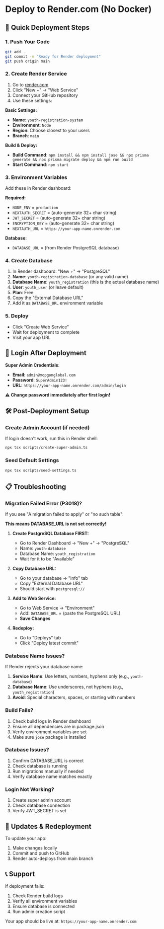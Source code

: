 # Deploy to Render.com (No Docker)

## 🚀 Quick Deployment Steps

### 1. Push Your Code
```bash
git add .
git commit -m "Ready for Render deployment"
git push origin main
```

### 2. Create Render Service
1. Go to [render.com](https://render.com)
2. Click "New +" → "Web Service"
3. Connect your GitHub repository
4. Use these settings:

**Basic Settings:**
- **Name**: `youth-registration-system`
- **Environment**: `Node`
- **Region**: Choose closest to your users
- **Branch**: `main`

**Build & Deploy:**
- **Build Command**: `npm install && npm install jose && npx prisma generate && npx prisma migrate deploy && npm run build`
- **Start Command**: `npm start`

### 3. Environment Variables
Add these in Render dashboard:

**Required:**
- `NODE_ENV` = `production`
- `NEXTAUTH_SECRET` = (auto-generate 32+ char string)
- `JWT_SECRET` = (auto-generate 32+ char string)
- `ENCRYPTION_KEY` = (auto-generate 32+ char string)
- `NEXTAUTH_URL` = `https://your-app-name.onrender.com`

**Database:**
- `DATABASE_URL` = (from Render PostgreSQL database)

### 4. Create Database
1. In Render dashboard: "New +" → "PostgreSQL"
2. **Name**: `youth-registration-database` (or any valid name)
3. **Database Name**: `youth_registration` (this is the actual database name)
4. **User**: `youth_user` (or leave default)
5. **Plan**: Free
6. Copy the "External Database URL"
7. Add it as `DATABASE_URL` environment variable

### 5. Deploy
- Click "Create Web Service"
- Wait for deployment to complete
- Visit your app URL

## 🔐 Login After Deployment

**Super Admin Credentials:**
- **Email**: `admin@mopgomglobal.com`
- **Password**: `SuperAdmin123!`
- **URL**: `https://your-app-name.onrender.com/admin/login`

⚠️ **Change password immediately after first login!**

## 🛠️ Post-Deployment Setup

### Create Admin Account (if needed)
If login doesn't work, run this in Render shell:
```bash
npx tsx scripts/create-super-admin.ts
```

### Seed Default Settings
```bash
npx tsx scripts/seed-settings.ts
```

## 📋 Troubleshooting

### Migration Failed Error (P3018)?
If you see "A migration failed to apply" or "no such table":

**This means DATABASE_URL is not set correctly!**

1. **Create PostgreSQL Database FIRST:**
   - Go to Render Dashboard → "New +" → "PostgreSQL"
   - Name: `youth-database`
   - Database Name: `youth_registration`
   - Wait for it to be "Available"

2. **Copy Database URL:**
   - Go to your database → "Info" tab
   - Copy "External Database URL"
   - Should start with `postgresql://`

3. **Add to Web Service:**
   - Go to Web Service → "Environment"
   - Add: `DATABASE_URL` = (paste the PostgreSQL URL)
   - **Save Changes**

4. **Redeploy:**
   - Go to "Deploys" tab
   - Click "Deploy latest commit"

### Database Name Issues?
If Render rejects your database name:
1. **Service Name**: Use letters, numbers, hyphens only (e.g., `youth-database`)
2. **Database Name**: Use underscores, not hyphens (e.g., `youth_registration`)
3. **Avoid**: Special characters, spaces, or starting with numbers

### Build Fails?
1. Check build logs in Render dashboard
2. Ensure all dependencies are in package.json
3. Verify environment variables are set
4. Make sure `jose` package is installed

### Database Issues?
1. Confirm DATABASE_URL is correct
2. Check database is running
3. Run migrations manually if needed
4. Verify database name matches exactly

### Login Not Working?
1. Create super admin account
2. Check database connection
3. Verify JWT_SECRET is set

## 🔄 Updates & Redeployment

To update your app:
1. Make changes locally
2. Commit and push to GitHub
3. Render auto-deploys from main branch

## 📞 Support

If deployment fails:
1. Check Render build logs
2. Verify all environment variables
3. Ensure database is connected
4. Run admin creation script

Your app should be live at: `https://your-app-name.onrender.com`
